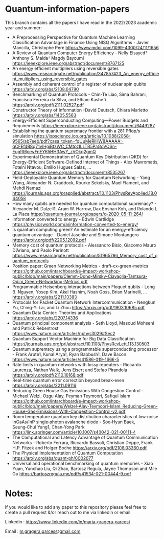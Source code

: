# Quantum-information-papers
This branch contains all the papers I have read in the 2022/2023 academic year and summer:
- A Preprocessing Perspective for Quantum Machine Learning Classification Advantage in Finance Using NISQ Algorithms - Javier Mancilla, Christophe Pere 
       https://www.mdpi.com/1099-4300/24/11/1656
- A Review of Quantum Computer Energy Efficiency - Nelly Elsayed† Anthony S. Maida† Magdy Bayoumi
       https://ieeexplore.ieee.org/abstract/document/8767125
- An energy efficient multipliers using reversible gates
       https://www.researchgate.net/publication/347857423_An_energy_efficient_multipliers_using_reversible_gates
- Assembly and coherent control of a register of nuclear spin qubits
       https://arxiv.org/abs/2108.04790
- Benchmarking of Quantum Protocols - Chin-Te Liao, Sima Bahrani, Francisco Ferreira da Silva, and Elham Kashefi
       https://arxiv.org/pdf/2111.02527.pdf
- Constructor Theory of Information -David Deutsch, Chiara Marletto
       https://arxiv.org/abs/1405.5563
- Energy-Efficient Superconducting Computing—Power Budgets and Requirements
       https://ieeexplore.ieee.org/abstract/document/6449287
- Establishing the quantum supremacy frontier with a 281 Pflop/s simulation
       https://iopscience.iop.org/article/10.1088/2058-9565/ab7eeb/pdf?casa_token=fqUuMeRiHW8AAAAA:-qCFEf4B8q71vIHgiBtzWC_CMtpzILLTB5PaGoVOSn-EugRt6crwFnEY65HH3AwY_zVOkq2gmQ
- Experimental Demonstration of Quantum Key Distribution (QKD) for Energy-Efficient Software-Defined Internet of Things - Alex Mavromatis, Foteini Ntavou, Emilio Hugues Salas, ...
       https://ieeexplore.ieee.org/abstract/document/8535267
- Field-Deployable Quantum Memory for Quantum Networking - Yang Wang, Alexander N. Craddock, Rourke Sekelsky, Mael Flament, and Mehdi Namazi
       https://journals.aps.org/prapplied/abstract/10.1103/PhysRevApplied.18.044058
- How many qubits are needed for quantum computational supremacy? - Alexander M. Dalzell1, Aram W. Harrow, Dax Enshan Koh, and Rolando L. La Placa
       https://quantum-journal.org/papers/q-2020-05-11-264/
- Information converted to energy - Edwin Cartlidge
       https://physicsworld.com/a/information-converted-to-energy/
- Is quantum computing green? An estimate for an energy-efficiency quantum advantage - Daniel Jaschke and Simone Montangero
       https://arxiv.org/pdf/2205.12092.pdf
- Memory cost of quantum protocols - Alessandro Bisio, Giacomo Mauro D’Ariano, and Paolo Perinott
       https://www.researchgate.net/publication/51965796_Memory_cost_of_quantum_protocols
- Position paper: Green Networking Metrics - draft-cx-green-metrics
       https://github.com/intarchboard/e-impact-workshop-public/blob/main/papers/Clemm-Dong-Mirsky-Ciavaglia-Tantsura-Odini_Green-Networking-Metrics.pdf
- Programmable Heisenberg interactions between Floquet qubits - Long B. Nguyen, Yosep Kim, Akel Hashim, Noah Goss, Brian Marinelli, ...
       https://arxiv.org/abs/2211.10383
- Protocols for Packet Quantum Network Intercommunication - Nengkun Yu, Ching-Yi Lai, and Li Zhou
       https://arxiv.org/pdf/1903.10685.pdf
- Quantum Data Center: Theories and Applications
       https://arxiv.org/abs/2207.14336
- Quantum principal component analysis - Seth Lloyd, Masoud Mohseni and Patrick Rebentrost
       https://www.nature.com/articles/nphys3029#Sec2
- Quantum Support Vector Machine for Big Data Classification
       https://journals.aps.org/prl/abstract/10.1103/PhysRevLett.113.130503
- Quantum supremacy using a programmable superconducting processor - Frank Arute1, Kunal Arya1, Ryan Babbush1, Dave Bacon
       https://www.nature.com/articles/s41586-019-1666-5
- Rate limits in quantum networks with lossy repeaters - Riccardo Laurenza, Nathan Walk, Jens Eisert and Stefao Pirandola
       https://arxiv.org/pdf/2110.10168.pdf
- Real-time quantum error correction beyond break-even     
       https://arxiv.org/abs/2211.09116
- Reducing Green House Gas Emissions With Congestion Control - Michael Welzl, Ozgu Alay, Peyman Teymoori, Safiqul Islam
       https://github.com/intarchboard/e-impact-workshop-public/blob/main/papers/Welzel-Alay-Teymoori-Islam_Reducing-Green-House-Gas-Emissions-With-Congestion-Control-v2.pdf
- Room temperature quantum key distribution characteristics of low‑noise InGaAs/InP single‑photon avalanche diode - Soo‑Hyun Baek, Seung‑Chul Yang1, Chan‑Yong Park
       https://link.springer.com/article/10.1007/s40042-021-00111-4
- The Computational and Latency Advantage of Quantum Communication Networks - Roberto Ferrara, Riccardo Bassoli, Christian Deppe, Frank H.P. Fitzek and Holger Boche
       https://arxiv.org/pdf/2106.03360.pdf
- The Physical Implementation of Quantum Computation
       https://arxiv.org/abs/quant-ph/0002077
- Universal and operational benchmarking of quantum memories - Xiao Yuan, Yunchao Liu, Qi Zhao, Bartosz Regula, Jayne Thompson and Mile Gu
       https://bartoszregula.me/pdf/s41534-021-00444-9.pdf


# Notes:
If you would like to add any paper to this repository please feel free to create a pull request &/or reach out to me via linkedin or email.

Linkedin : https://www.linkedin.com/in/maria-gragera-garces/

Email : m.gragera.garces@gmail.com
